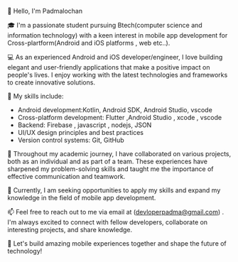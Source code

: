 

👋 Hello, I'm Padmalochan

🎓 I'm a passionate student pursuing Btech(computer science and information technology) with a keen interest in mobile app development for Cross-plartform(Android and iOS platforms , web etc..).

💻 As an experienced Android and iOS developer/engineer, I love building elegant and user-friendly applications that make a positive impact on people's lives. I enjoy working with the latest technologies and frameworks to create innovative solutions.

📱 My skills include:

- Android development:Kotlin, Android SDK, Android Studio, vscode 
- Cross-platform development: Flutter ,Android Studio , xcode , vscode 
- Backend: Firebase , javascript , nodejs, JSON 
- UI/UX design principles and best practices
- Version control systems: Git, GitHub

🌟 Throughout my academic journey, I have collaborated on various projects, both as an individual and as part of a team. These experiences have sharpened my problem-solving skills and taught me the importance of effective communication and teamwork.

🚀 Currently, I am seeking opportunities to apply my skills and expand my knowledge in the field of mobile app development. 

📫 Feel free to reach out to me via email at (devloperpadma@gmail.com) . I'm always excited to connect with fellow developers, collaborate on interesting projects, and share knowledge.

🌈 Let's build amazing mobile experiences together and shape the future of technology!
